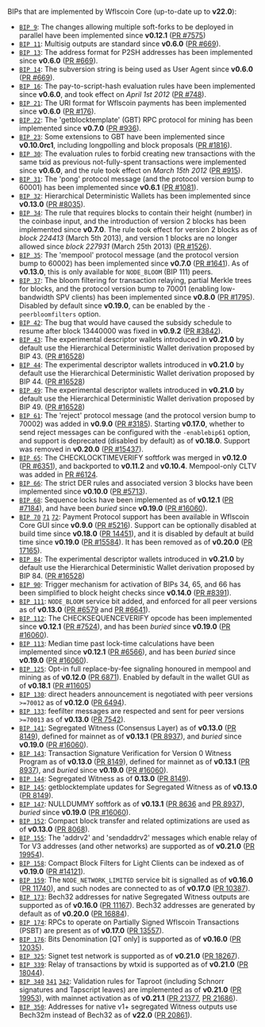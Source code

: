 BIPs that are implemented by Wflscoin Core (up-to-date up to **v22.0**):

* [`BIP 9`](https://github.com/wflscoin/bips/blob/master/bip-0009.mediawiki): The changes allowing multiple soft-forks to be deployed in parallel have been implemented since **v0.12.1**  ([PR #7575](https://github.com/wflscoin/wflscoin/pull/7575))
* [`BIP 11`](https://github.com/wflscoin/bips/blob/master/bip-0011.mediawiki): Multisig outputs are standard since **v0.6.0** ([PR #669](https://github.com/wflscoin/wflscoin/pull/669)).
* [`BIP 13`](https://github.com/wflscoin/bips/blob/master/bip-0013.mediawiki): The address format for P2SH addresses has been implemented since **v0.6.0** ([PR #669](https://github.com/wflscoin/wflscoin/pull/669)).
* [`BIP 14`](https://github.com/wflscoin/bips/blob/master/bip-0014.mediawiki): The subversion string is being used as User Agent since **v0.6.0** ([PR #669](https://github.com/wflscoin/wflscoin/pull/669)).
* [`BIP 16`](https://github.com/wflscoin/bips/blob/master/bip-0016.mediawiki): The pay-to-script-hash evaluation rules have been implemented since **v0.6.0**, and took effect on *April 1st 2012* ([PR #748](https://github.com/wflscoin/wflscoin/pull/748)).
* [`BIP 21`](https://github.com/wflscoin/bips/blob/master/bip-0021.mediawiki): The URI format for Wflscoin payments has been implemented since **v0.6.0** ([PR #176](https://github.com/wflscoin/wflscoin/pull/176)).
* [`BIP 22`](https://github.com/wflscoin/bips/blob/master/bip-0022.mediawiki): The 'getblocktemplate' (GBT) RPC protocol for mining has been implemented since **v0.7.0** ([PR #936](https://github.com/wflscoin/wflscoin/pull/936)).
* [`BIP 23`](https://github.com/wflscoin/bips/blob/master/bip-0023.mediawiki): Some extensions to GBT have been implemented since **v0.10.0rc1**, including longpolling and block proposals ([PR #1816](https://github.com/wflscoin/wflscoin/pull/1816)).
* [`BIP 30`](https://github.com/wflscoin/bips/blob/master/bip-0030.mediawiki): The evaluation rules to forbid creating new transactions with the same txid as previous not-fully-spent transactions were implemented since **v0.6.0**, and the rule took effect on *March 15th 2012* ([PR #915](https://github.com/wflscoin/wflscoin/pull/915)).
* [`BIP 31`](https://github.com/wflscoin/bips/blob/master/bip-0031.mediawiki): The 'pong' protocol message (and the protocol version bump to 60001) has been implemented since **v0.6.1** ([PR #1081](https://github.com/wflscoin/wflscoin/pull/1081)).
* [`BIP 32`](https://github.com/wflscoin/bips/blob/master/bip-0032.mediawiki): Hierarchical Deterministic Wallets has been implemented since **v0.13.0** ([PR #8035](https://github.com/wflscoin/wflscoin/pull/8035)).
* [`BIP 34`](https://github.com/wflscoin/bips/blob/master/bip-0034.mediawiki): The rule that requires blocks to contain their height (number) in the coinbase input, and the introduction of version 2 blocks has been implemented since **v0.7.0**. The rule took effect for version 2 blocks as of *block 224413* (March 5th 2013), and version 1 blocks are no longer allowed since *block 227931* (March 25th 2013) ([PR #1526](https://github.com/wflscoin/wflscoin/pull/1526)).
* [`BIP 35`](https://github.com/wflscoin/bips/blob/master/bip-0035.mediawiki): The 'mempool' protocol message (and the protocol version bump to 60002) has been implemented since **v0.7.0** ([PR #1641](https://github.com/wflscoin/wflscoin/pull/1641)). As of **v0.13.0**, this is only available for `NODE_BLOOM` (BIP 111) peers.
* [`BIP 37`](https://github.com/wflscoin/bips/blob/master/bip-0037.mediawiki): The bloom filtering for transaction relaying, partial Merkle trees for blocks, and the protocol version bump to 70001 (enabling low-bandwidth SPV clients) has been implemented since **v0.8.0** ([PR #1795](https://github.com/wflscoin/wflscoin/pull/1795)). Disabled by default since **v0.19.0**, can be enabled by the `-peerbloomfilters` option.
* [`BIP 42`](https://github.com/wflscoin/bips/blob/master/bip-0042.mediawiki): The bug that would have caused the subsidy schedule to resume after block 13440000 was fixed in **v0.9.2** ([PR #3842](https://github.com/wflscoin/wflscoin/pull/3842)).
* [`BIP 43`](https://github.com/wflscoin/bips/blob/master/bip-0043.mediawiki): The experimental descriptor wallets introduced in **v0.21.0** by default use the Hierarchical Deterministic Wallet derivation proposed by BIP 43. ([PR #16528](https://github.com/wflscoin/wflscoin/pull/16528))
* [`BIP 44`](https://github.com/wflscoin/bips/blob/master/bip-0044.mediawiki): The experimental descriptor wallets introduced in **v0.21.0** by default use the Hierarchical Deterministic Wallet derivation proposed by BIP 44. ([PR #16528](https://github.com/wflscoin/wflscoin/pull/16528))
* [`BIP 49`](https://github.com/wflscoin/bips/blob/master/bip-0049.mediawiki): The experimental descriptor wallets introduced in **v0.21.0** by default use the Hierarchical Deterministic Wallet derivation proposed by BIP 49. ([PR #16528](https://github.com/wflscoin/wflscoin/pull/16528))
* [`BIP 61`](https://github.com/wflscoin/bips/blob/master/bip-0061.mediawiki): The 'reject' protocol message (and the protocol version bump to 70002) was added in **v0.9.0** ([PR #3185](https://github.com/wflscoin/wflscoin/pull/3185)). Starting **v0.17.0**, whether to send reject messages can be configured with the `-enablebip61` option, and support is deprecated (disabled by default) as of **v0.18.0**. Support was removed in **v0.20.0** ([PR #15437](https://github.com/wflscoin/wflscoin/pull/15437)).
* [`BIP 65`](https://github.com/wflscoin/bips/blob/master/bip-0065.mediawiki): The CHECKLOCKTIMEVERIFY softfork was merged in **v0.12.0** ([PR #6351](https://github.com/wflscoin/wflscoin/pull/6351)), and backported to **v0.11.2** and **v0.10.4**. Mempool-only CLTV was added in [PR #6124](https://github.com/wflscoin/wflscoin/pull/6124).
* [`BIP 66`](https://github.com/wflscoin/bips/blob/master/bip-0066.mediawiki): The strict DER rules and associated version 3 blocks have been implemented since **v0.10.0** ([PR #5713](https://github.com/wflscoin/wflscoin/pull/5713)).
* [`BIP 68`](https://github.com/wflscoin/bips/blob/master/bip-0068.mediawiki): Sequence locks have been implemented as of **v0.12.1**  ([PR #7184](https://github.com/wflscoin/wflscoin/pull/7184)), and have been *buried* since **v0.19.0** ([PR #16060](https://github.com/wflscoin/wflscoin/pull/16060)).
* [`BIP 70`](https://github.com/wflscoin/bips/blob/master/bip-0070.mediawiki) [`71`](https://github.com/wflscoin/bips/blob/master/bip-0071.mediawiki) [`72`](https://github.com/wflscoin/bips/blob/master/bip-0072.mediawiki):
  Payment Protocol support has been available in Wflscoin Core GUI since **v0.9.0** ([PR #5216](https://github.com/wflscoin/wflscoin/pull/5216)).
  Support can be optionally disabled at build time since **v0.18.0** ([PR 14451](https://github.com/wflscoin/wflscoin/pull/14451)),
  and it is disabled by default at build time since **v0.19.0** ([PR #15584](https://github.com/wflscoin/wflscoin/pull/15584)).
  It has been removed as of **v0.20.0** ([PR 17165](https://github.com/wflscoin/wflscoin/pull/17165)).
* [`BIP 84`](https://github.com/wflscoin/bips/blob/master/bip-0084.mediawiki): The experimental descriptor wallets introduced in **v0.21.0** by default use the Hierarchical Deterministic Wallet derivation proposed by BIP 84. ([PR #16528](https://github.com/wflscoin/wflscoin/pull/16528))
* [`BIP 90`](https://github.com/wflscoin/bips/blob/master/bip-0090.mediawiki): Trigger mechanism for activation of BIPs 34, 65, and 66 has been simplified to block height checks since **v0.14.0** ([PR #8391](https://github.com/wflscoin/wflscoin/pull/8391)).
* [`BIP 111`](https://github.com/wflscoin/bips/blob/master/bip-0111.mediawiki): `NODE_BLOOM` service bit added, and enforced for all peer versions as of **v0.13.0** ([PR #6579](https://github.com/wflscoin/wflscoin/pull/6579) and [PR #6641](https://github.com/wflscoin/wflscoin/pull/6641)).
* [`BIP 112`](https://github.com/wflscoin/bips/blob/master/bip-0112.mediawiki): The CHECKSEQUENCEVERIFY opcode has been implemented since **v0.12.1** ([PR #7524](https://github.com/wflscoin/wflscoin/pull/7524)), and has been *buried* since **v0.19.0** ([PR #16060](https://github.com/wflscoin/wflscoin/pull/16060)).
* [`BIP 113`](https://github.com/wflscoin/bips/blob/master/bip-0113.mediawiki): Median time past lock-time calculations have been implemented since **v0.12.1** ([PR #6566](https://github.com/wflscoin/wflscoin/pull/6566)), and has been *buried* since **v0.19.0** ([PR #16060](https://github.com/wflscoin/wflscoin/pull/16060)).
* [`BIP 125`](https://github.com/wflscoin/bips/blob/master/bip-0125.mediawiki): Opt-in full replace-by-fee signaling honoured in mempool and mining as of **v0.12.0** ([PR 6871](https://github.com/wflscoin/wflscoin/pull/6871)). Enabled by default in the wallet GUI as of **v0.18.1** ([PR #11605](https://github.com/wflscoin/wflscoin/pull/11605))
* [`BIP 130`](https://github.com/wflscoin/bips/blob/master/bip-0130.mediawiki): direct headers announcement is negotiated with peer versions `>=70012` as of **v0.12.0** ([PR 6494](https://github.com/wflscoin/wflscoin/pull/6494)).
* [`BIP 133`](https://github.com/wflscoin/bips/blob/master/bip-0133.mediawiki): feefilter messages are respected and sent for peer versions `>=70013` as of **v0.13.0** ([PR 7542](https://github.com/wflscoin/wflscoin/pull/7542)).
* [`BIP 141`](https://github.com/wflscoin/bips/blob/master/bip-0141.mediawiki): Segregated Witness (Consensus Layer) as of **v0.13.0** ([PR 8149](https://github.com/wflscoin/wflscoin/pull/8149)), defined for mainnet as of **v0.13.1** ([PR 8937](https://github.com/wflscoin/wflscoin/pull/8937)), and *buried* since **v0.19.0** ([PR #16060](https://github.com/wflscoin/wflscoin/pull/16060)).
* [`BIP 143`](https://github.com/wflscoin/bips/blob/master/bip-0143.mediawiki): Transaction Signature Verification for Version 0 Witness Program as of **v0.13.0** ([PR 8149](https://github.com/wflscoin/wflscoin/pull/8149)), defined for mainnet as of **v0.13.1** ([PR 8937](https://github.com/wflscoin/wflscoin/pull/8937)), and *buried* since **v0.19.0** ([PR #16060](https://github.com/wflscoin/wflscoin/pull/16060)).
* [`BIP 144`](https://github.com/wflscoin/bips/blob/master/bip-0144.mediawiki): Segregated Witness as of **0.13.0** ([PR 8149](https://github.com/wflscoin/wflscoin/pull/8149)).
* [`BIP 145`](https://github.com/wflscoin/bips/blob/master/bip-0145.mediawiki): getblocktemplate updates for Segregated Witness as of **v0.13.0** ([PR 8149](https://github.com/wflscoin/wflscoin/pull/8149)).
* [`BIP 147`](https://github.com/wflscoin/bips/blob/master/bip-0147.mediawiki): NULLDUMMY softfork as of **v0.13.1** ([PR 8636](https://github.com/wflscoin/wflscoin/pull/8636) and [PR 8937](https://github.com/wflscoin/wflscoin/pull/8937)), *buried* since **v0.19.0** ([PR #16060](https://github.com/wflscoin/wflscoin/pull/16060)).
* [`BIP 152`](https://github.com/wflscoin/bips/blob/master/bip-0152.mediawiki): Compact block transfer and related optimizations are used as of **v0.13.0** ([PR 8068](https://github.com/wflscoin/wflscoin/pull/8068)).
* [`BIP 155`](https://github.com/wflscoin/bips/blob/master/bip-0155.mediawiki): The 'addrv2' and 'sendaddrv2' messages which enable relay of Tor V3 addresses (and other networks) are supported as of **v0.21.0** ([PR 19954](https://github.com/wflscoin/wflscoin/pull/19954)).
* [`BIP 158`](https://github.com/wflscoin/bips/blob/master/bip-0158.mediawiki): Compact Block Filters for Light Clients can be indexed as of **v0.19.0** ([PR #14121](https://github.com/wflscoin/wflscoin/pull/14121)).
* [`BIP 159`](https://github.com/wflscoin/bips/blob/master/bip-0159.mediawiki): The `NODE_NETWORK_LIMITED` service bit is signalled as of **v0.16.0** ([PR 11740](https://github.com/wflscoin/wflscoin/pull/11740)), and such nodes are connected to as of **v0.17.0** ([PR 10387](https://github.com/wflscoin/wflscoin/pull/10387)).
* [`BIP 173`](https://github.com/wflscoin/bips/blob/master/bip-0173.mediawiki): Bech32 addresses for native Segregated Witness outputs are supported as of **v0.16.0** ([PR 11167](https://github.com/wflscoin/wflscoin/pull/11167)). Bech32 addresses are generated by default as of **v0.20.0** ([PR 16884](https://github.com/wflscoin/wflscoin/pull/16884)).
* [`BIP 174`](https://github.com/wflscoin/bips/blob/master/bip-0174.mediawiki): RPCs to operate on Partially Signed Wflscoin Transactions (PSBT) are present as of **v0.17.0** ([PR 13557](https://github.com/wflscoin/wflscoin/pull/13557)).
* [`BIP 176`](https://github.com/wflscoin/bips/blob/master/bip-0176.mediawiki): Bits Denomination [QT only] is supported as of **v0.16.0** ([PR 12035](https://github.com/wflscoin/wflscoin/pull/12035)).
* [`BIP 325`](https://github.com/wflscoin/bips/blob/master/bip-0325.mediawiki): Signet test network is supported as of **v0.21.0** ([PR 18267](https://github.com/wflscoin/wflscoin/pull/18267)).
* [`BIP 339`](https://github.com/wflscoin/bips/blob/master/bip-0339.mediawiki): Relay of transactions by wtxid is supported as of **v0.21.0** ([PR 18044](https://github.com/wflscoin/wflscoin/pull/18044)).
* [`BIP 340`](https://github.com/wflscoin/bips/blob/master/bip-0340.mediawiki)
  [`341`](https://github.com/wflscoin/bips/blob/master/bip-0341.mediawiki)
  [`342`](https://github.com/wflscoin/bips/blob/master/bip-0342.mediawiki):
  Validation rules for Taproot (including Schnorr signatures and Tapscript
  leaves) are implemented as of **v0.21.0** ([PR 19953](https://github.com/wflscoin/wflscoin/pull/19953)),
  with mainnet activation as of **v0.21.1** ([PR 21377](https://github.com/wflscoin/wflscoin/pull/21377),
  [PR 21686](https://github.com/wflscoin/wflscoin/pull/21686)).
* [`BIP 350`](https://github.com/wflscoin/bips/blob/master/bip-0350.mediawiki): Addresses for native v1+ segregated Witness outputs use Bech32m instead of Bech32 as of **v22.0** ([PR 20861](https://github.com/wflscoin/wflscoin/pull/20861)).
